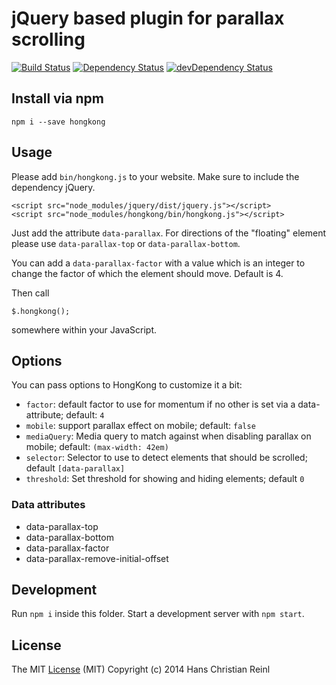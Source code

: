 # jQuery based plugin for parallax scrolling

[![Build Status](https://secure.travis-ci.org/use-init/init.svg?branch=master)](http://travis-ci.org/drublic/hongkong)
[![Dependency Status](https://david-dm.org/drublic/hongkong.svg)](https://david-dm.org/drublic/hongkong)
[![devDependency Status](https://david-dm.org/drublic/hongkong/dev-status.svg)](https://david-dm.org/drublic/hongkong#info=devDependencies)

## Install via npm

    npm i --save hongkong

## Usage

Please add `bin/hongkong.js` to your website. Make sure to include
the dependency jQuery.

    <script src="node_modules/jquery/dist/jquery.js"></script>
    <script src="node_modules/hongkong/bin/hongkong.js"></script>

Just add the attribute `data-parallax`. For directions of the "floating" element
please use `data-parallax-top` or `data-parallax-bottom`.

You can add a `data-parallax-factor` with a value which is an integer to change
the factor of which the element should move. Default is 4.

Then call

    $.hongkong();

somewhere within your JavaScript.

## Options

You can pass options to HongKong to customize it a bit:

* `factor`: default factor to use for momentum if no other is set via a data-attribute; default: `4`
* `mobile`: support parallax effect on mobile; default: `false`
* `mediaQuery`: Media query to match against when disabling parallax on mobile; default: `(max-width: 42em)`
* `selector`: Selector to use to detect elements that should be scrolled; default `[data-parallax]`
* `threshold`: Set threshold for showing and hiding elements; default `0`

### Data attributes
* data-parallax-top
* data-parallax-bottom
* data-parallax-factor
* data-parallax-remove-initial-offset

## Development

Run `npm i` inside this folder.
Start a development server with `npm start`.

## License

The MIT [License](./LICENSE) (MIT)
Copyright (c) 2014 Hans Christian Reinl
